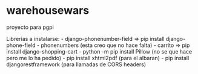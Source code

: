 # warehousewars
proyecto para pgpi

Librerias a instalarse: 
    - django-phonenumber-field => pip install django-phone-field
    - phonenumbers (esta creo que no hace falta)
    - carrito => pip install django-shopping-cart
    - python -m pip install Pillow (no se que hace pero me lo ha pedido)
    - pip install xhtml2pdf (para el albaran)
    - pip install djangorestframework (para llamadas de CORS headers)
